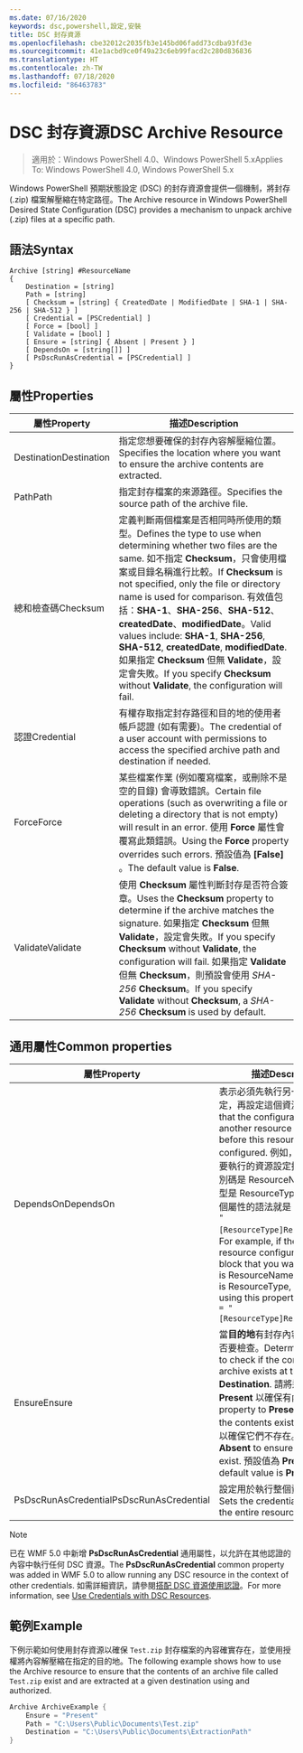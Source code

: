 ```yaml
---
ms.date: 07/16/2020
keywords: dsc,powershell,設定,安裝
title: DSC 封存資源
ms.openlocfilehash: cbe32012c2035fb3e145bd06fadd73cdba93fd3e
ms.sourcegitcommit: 41e1acbd9ce0f49a23c6eb99facd2c280d836836
ms.translationtype: HT
ms.contentlocale: zh-TW
ms.lasthandoff: 07/18/2020
ms.locfileid: "86463783"
---
```

# <a name="dsc-archive-resource"></a><span data-ttu-id="9e90f-103">DSC 封存資源</span><span class="sxs-lookup"><span data-stu-id="9e90f-103">DSC Archive Resource</span></span>

> <span data-ttu-id="9e90f-104">適用於：Windows PowerShell 4.0、Windows PowerShell 5.x</span><span class="sxs-lookup"><span data-stu-id="9e90f-104">Applies To: Windows PowerShell 4.0, Windows PowerShell 5.x</span></span>

<span data-ttu-id="9e90f-105">Windows PowerShell 預期狀態設定 (DSC) 的封存資源會提供一個機制，將封存 (.zip) 檔案解壓縮在特定路徑。</span><span class="sxs-lookup"><span data-stu-id="9e90f-105">The Archive resource in Windows PowerShell Desired State Configuration (DSC) provides a mechanism to unpack archive (.zip) files at a specific path.</span></span>

## <a name="syntax"></a><span data-ttu-id="9e90f-106">語法</span><span class="sxs-lookup"><span data-stu-id="9e90f-106">Syntax</span></span>

```Syntax
Archive [string] #ResourceName
{
    Destination = [string]
    Path = [string]
    [ Checksum = [string] { CreatedDate | ModifiedDate | SHA-1 | SHA-256 | SHA-512 } ]
    [ Credential = [PSCredential] ]
    [ Force = [bool] ]
    [ Validate = [bool] ]
    [ Ensure = [string] { Absent | Present } ]
    [ DependsOn = [string[]] ]
    [ PsDscRunAsCredential = [PSCredential] ]
}
```

## <a name="properties"></a><span data-ttu-id="9e90f-107">屬性</span><span class="sxs-lookup"><span data-stu-id="9e90f-107">Properties</span></span>

|<span data-ttu-id="9e90f-108">屬性</span><span class="sxs-lookup"><span data-stu-id="9e90f-108">Property</span></span> |<span data-ttu-id="9e90f-109">描述</span><span class="sxs-lookup"><span data-stu-id="9e90f-109">Description</span></span> |
|---|---|
| <span data-ttu-id="9e90f-110">Destination</span><span class="sxs-lookup"><span data-stu-id="9e90f-110">Destination</span></span> | <span data-ttu-id="9e90f-111">指定您想要確保的封存內容解壓縮位置。</span><span class="sxs-lookup"><span data-stu-id="9e90f-111">Specifies the location where you want to ensure the archive contents are extracted.</span></span> |
| <span data-ttu-id="9e90f-112">Path</span><span class="sxs-lookup"><span data-stu-id="9e90f-112">Path</span></span> | <span data-ttu-id="9e90f-113">指定封存檔案的來源路徑。</span><span class="sxs-lookup"><span data-stu-id="9e90f-113">Specifies the source path of the archive file.</span></span> |
| <span data-ttu-id="9e90f-114">總和檢查碼</span><span class="sxs-lookup"><span data-stu-id="9e90f-114">Checksum</span></span> | <span data-ttu-id="9e90f-115">定義判斷兩個檔案是否相同時所使用的類型。</span><span class="sxs-lookup"><span data-stu-id="9e90f-115">Defines the type to use when determining whether two files are the same.</span></span> <span data-ttu-id="9e90f-116">如不指定 **Checksum**，只會使用檔案或目錄名稱進行比較。</span><span class="sxs-lookup"><span data-stu-id="9e90f-116">If **Checksum** is not specified, only the file or directory name is used for comparison.</span></span> <span data-ttu-id="9e90f-117">有效值包括：**SHA-1**、**SHA-256**、**SHA-512**、**createdDate**、**modifiedDate**。</span><span class="sxs-lookup"><span data-stu-id="9e90f-117">Valid values include: **SHA-1**, **SHA-256**, **SHA-512**, **createdDate**, **modifiedDate**.</span></span> <span data-ttu-id="9e90f-118">如果指定 **Checksum** 但無 **Validate**，設定會失敗。</span><span class="sxs-lookup"><span data-stu-id="9e90f-118">If you specify **Checksum** without **Validate**, the configuration will fail.</span></span> |
| <span data-ttu-id="9e90f-119">認證</span><span class="sxs-lookup"><span data-stu-id="9e90f-119">Credential</span></span> | <span data-ttu-id="9e90f-120">有權存取指定封存路徑和目的地的使用者帳戶認證 (如有需要)。</span><span class="sxs-lookup"><span data-stu-id="9e90f-120">The credential of a user account with permissions to access the specified archive path and destination if needed.</span></span> |
| <span data-ttu-id="9e90f-121">Force</span><span class="sxs-lookup"><span data-stu-id="9e90f-121">Force</span></span> | <span data-ttu-id="9e90f-122">某些檔案作業 (例如覆寫檔案，或刪除不是空的目錄) 會導致錯誤。</span><span class="sxs-lookup"><span data-stu-id="9e90f-122">Certain file operations (such as overwriting a file or deleting a directory that is not empty) will result in an error.</span></span> <span data-ttu-id="9e90f-123">使用 **Force** 屬性會覆寫此類錯誤。</span><span class="sxs-lookup"><span data-stu-id="9e90f-123">Using the **Force** property overrides such errors.</span></span> <span data-ttu-id="9e90f-124">預設值為 **[False]** 。</span><span class="sxs-lookup"><span data-stu-id="9e90f-124">The default value is **False**.</span></span> |
| <span data-ttu-id="9e90f-125">Validate</span><span class="sxs-lookup"><span data-stu-id="9e90f-125">Validate</span></span>| <span data-ttu-id="9e90f-126">使用 **Checksum** 屬性判斷封存是否符合簽章。</span><span class="sxs-lookup"><span data-stu-id="9e90f-126">Uses the **Checksum** property to determine if the archive matches the signature.</span></span> <span data-ttu-id="9e90f-127">如果指定 **Checksum** 但無 **Validate**，設定會失敗。</span><span class="sxs-lookup"><span data-stu-id="9e90f-127">If you specify **Checksum** without **Validate**, the configuration will fail.</span></span> <span data-ttu-id="9e90f-128">如果指定 **Validate** 但無 **Checksum**，則預設會使用 _SHA-256_ **Checksum**。</span><span class="sxs-lookup"><span data-stu-id="9e90f-128">If you specify **Validate** without **Checksum**, a _SHA-256_ **Checksum** is used by default.</span></span> |

## <a name="common-properties"></a><span data-ttu-id="9e90f-129">通用屬性</span><span class="sxs-lookup"><span data-stu-id="9e90f-129">Common properties</span></span>

|<span data-ttu-id="9e90f-130">屬性</span><span class="sxs-lookup"><span data-stu-id="9e90f-130">Property</span></span> |<span data-ttu-id="9e90f-131">描述</span><span class="sxs-lookup"><span data-stu-id="9e90f-131">Description</span></span> |
|---|---|
|<span data-ttu-id="9e90f-132">DependsOn</span><span class="sxs-lookup"><span data-stu-id="9e90f-132">DependsOn</span></span> |<span data-ttu-id="9e90f-133">表示必須先執行另一個資源的設定，再設定這個資源。</span><span class="sxs-lookup"><span data-stu-id="9e90f-133">Indicates that the configuration of another resource must run before this resource is configured.</span></span> <span data-ttu-id="9e90f-134">例如，如果第一個想要執行的資源設定指令碼區塊識別碼是 ResourceName，而其類型是 ResourceType，則使用這個屬性的語法就是 `DependsOn = "[ResourceType]ResourceName"`。</span><span class="sxs-lookup"><span data-stu-id="9e90f-134">For example, if the ID of the resource configuration script block that you want to run first is ResourceName and its type is ResourceType, the syntax for using this property is `DependsOn = "[ResourceType]ResourceName"`.</span></span> |
|<span data-ttu-id="9e90f-135">Ensure</span><span class="sxs-lookup"><span data-stu-id="9e90f-135">Ensure</span></span> |<span data-ttu-id="9e90f-136">當**目的地**有封存內容時，決定是否要檢查。</span><span class="sxs-lookup"><span data-stu-id="9e90f-136">Determines whether to check if the content of the archive exists at the **Destination**.</span></span> <span data-ttu-id="9e90f-137">請將這個屬性設為 **Present** 以確保有內容。</span><span class="sxs-lookup"><span data-stu-id="9e90f-137">Set this property to **Present** to ensure the contents exist.</span></span> <span data-ttu-id="9e90f-138">設為 **Absent** 以確保它們不存在。</span><span class="sxs-lookup"><span data-stu-id="9e90f-138">Set it to **Absent** to ensure they do not exist.</span></span> <span data-ttu-id="9e90f-139">預設值為 **Present**。</span><span class="sxs-lookup"><span data-stu-id="9e90f-139">The default value is **Present**.</span></span> |
|<span data-ttu-id="9e90f-140">PsDscRunAsCredential</span><span class="sxs-lookup"><span data-stu-id="9e90f-140">PsDscRunAsCredential</span></span> |<span data-ttu-id="9e90f-141">設定用於執行整個資源的認證。</span><span class="sxs-lookup"><span data-stu-id="9e90f-141">Sets the credential for running the entire resource as.</span></span> |

> [!NOTE]
> <span data-ttu-id="9e90f-142">已在 WMF 5.0 中新增 **PsDscRunAsCredential** 通用屬性，以允許在其他認證的內容中執行任何 DSC 資源。</span><span class="sxs-lookup"><span data-stu-id="9e90f-142">The **PsDscRunAsCredential** common property was added in WMF 5.0 to allow running any DSC resource in the context of other credentials.</span></span> <span data-ttu-id="9e90f-143">如需詳細資訊，請參閱[搭配 DSC 資源使用認證](../../../configurations/runasuser.md)。</span><span class="sxs-lookup"><span data-stu-id="9e90f-143">For more information, see [Use Credentials with DSC Resources](../../../configurations/runasuser.md).</span></span>

## <a name="example"></a><span data-ttu-id="9e90f-144">範例</span><span class="sxs-lookup"><span data-stu-id="9e90f-144">Example</span></span>

<span data-ttu-id="9e90f-145">下例示範如何使用封存資源以確保 `Test.zip` 封存檔案的內容確實存在，並使用授權將內容解壓縮在指定的目的地。</span><span class="sxs-lookup"><span data-stu-id="9e90f-145">The following example shows how to use the Archive resource to ensure that the contents of an archive file called `Test.zip` exist and are extracted at a given destination using and authorized.</span></span>

```powershell
Archive ArchiveExample {
    Ensure = "Present"
    Path = "C:\Users\Public\Documents\Test.zip"
    Destination = "C:\Users\Public\Documents\ExtractionPath"
}
```
